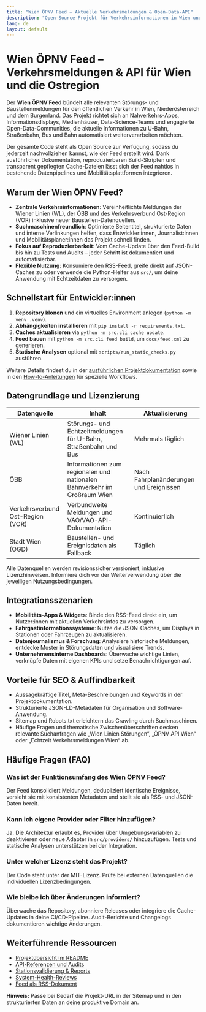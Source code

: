 ```yaml
---
title: "Wien ÖPNV Feed – Aktuelle Verkehrsmeldungen & Open-Data-API"
description: "Open-Source-Projekt für Verkehrsinformationen in Wien und der Ostregion: RSS-Feed, JSON-Daten, Dokumentation & Entwickler-Tools."
lang: de
layout: default
---
```


<meta name="keywords" content="Wien ÖPNV, Verkehr Wien, Störungen Wiener Linien, Verkehrsverbund Ost-Region, ÖPNV API, Verkehrsmeldungen Wien, Öffentlicher Verkehr Österreich, Echtzeit Verkehr Wien, Wien Linien Störungen, VOR Meldungen">

# Wien ÖPNV Feed – Verkehrsmeldungen & API für Wien und die Ostregion

Der **Wien ÖPNV Feed** bündelt alle relevanten Störungs- und Baustellenmeldungen für den öffentlichen Verkehr in Wien, Niederösterreich und dem Burgenland. Das Projekt richtet sich an Nahverkehrs-Apps, Informationsdisplays, Medienhäuser, Data-Science-Teams und engagierte Open-Data-Communities, die aktuelle Informationen zu U-Bahn, Straßenbahn, Bus und Bahn automatisiert weiterverarbeiten möchten.

Der gesamte Code steht als Open Source zur Verfügung, sodass du jederzeit nachvollziehen kannst, wie der Feed erstellt wird. Dank ausführlicher Dokumentation, reproduzierbaren Build-Skripten und transparent gepflegten Cache-Dateien lässt sich der Feed nahtlos in bestehende Datenpipelines und Mobilitätsplattformen integrieren.

## Warum der Wien ÖPNV Feed?

- **Zentrale Verkehrsinformationen**: Vereinheitlichte Meldungen der Wiener Linien (WL), der ÖBB und des Verkehrsverbund Ost-Region (VOR) inklusive neuer Baustellen-Datenquellen.
- **Suchmaschinenfreundlich**: Optimierte Seitentitel, strukturierte Daten und interne Verlinkungen helfen, dass Entwickler:innen, Journalist:innen und Mobilitätsplaner:innen das Projekt schnell finden.
- **Fokus auf Reproduzierbarkeit**: Vom Cache-Update über den Feed-Build bis hin zu Tests und Audits – jeder Schritt ist dokumentiert und automatisierbar.
- **Flexible Nutzung**: Konsumiere den RSS-Feed, greife direkt auf JSON-Caches zu oder verwende die Python-Helfer aus `src/`, um deine Anwendung mit Echtzeitdaten zu versorgen.

## Schnellstart für Entwickler:innen

1. **Repository klonen** und ein virtuelles Environment anlegen (`python -m venv .venv`).
2. **Abhängigkeiten installieren** mit `pip install -r requirements.txt`.
3. **Caches aktualisieren** via `python -m src.cli cache update`.
4. **Feed bauen** mit `python -m src.cli feed build`, um `docs/feed.xml` zu generieren.
5. **Statische Analysen** optional mit `scripts/run_static_checks.py` ausführen.

Weitere Details findest du in der [ausführlichen Projektdokumentation](../README.md) sowie in den [How-to-Anleitungen](how-to/) für spezielle Workflows.

## Datengrundlage und Lizenzierung

| Datenquelle | Inhalt | Aktualisierung |
|-------------|--------|----------------|
| Wiener Linien (WL) | Störungs- und Echtzeitmeldungen für U-Bahn, Straßenbahn und Bus | Mehrmals täglich | 
| ÖBB | Informationen zum regionalen und nationalen Bahnverkehr im Großraum Wien | Nach Fahrplanänderungen und Ereignissen |
| Verkehrsverbund Ost-Region (VOR) | Verbundweite Meldungen und VAO/VAO-API-Dokumentation | Kontinuierlich |
| Stadt Wien (OGD) | Baustellen- und Ereignisdaten als Fallback | Täglich |

Alle Datenquellen werden revisionssicher versioniert, inklusive Lizenzhinweisen. Informiere dich vor der Weiterverwendung über die jeweiligen Nutzungsbedingungen.

## Integrationsszenarien

- **Mobilitäts-Apps & Widgets**: Binde den RSS-Feed direkt ein, um Nutzer:innen mit aktuellen Verkehrsinfos zu versorgen.
- **Fahrgastinformationssysteme**: Nutze die JSON-Caches, um Displays in Stationen oder Fahrzeugen zu aktualisieren.
- **Datenjournalismus & Forschung**: Analysiere historische Meldungen, entdecke Muster in Störungsdaten und visualisiere Trends.
- **Unternehmensinterne Dashboards**: Überwache wichtige Linien, verknüpfe Daten mit eigenen KPIs und setze Benachrichtigungen auf.

## Vorteile für SEO & Auffindbarkeit

- Aussagekräftige Titel, Meta-Beschreibungen und Keywords in der Projektdokumentation.
- Strukturierte JSON-LD-Metadaten für Organisation und Software-Anwendung.
- Sitemap und Robots.txt erleichtern das Crawling durch Suchmaschinen.
- Häufige Fragen und thematische Zwischenüberschriften decken relevante Suchanfragen wie „Wien Linien Störungen“, „ÖPNV API Wien“ oder „Echtzeit Verkehrsmeldungen Wien“ ab.

## Häufige Fragen (FAQ)

### Was ist der Funktionsumfang des Wien ÖPNV Feed?
Der Feed konsolidiert Meldungen, dedupliziert identische Ereignisse, versieht sie mit konsistenten Metadaten und stellt sie als RSS- und JSON-Daten bereit.

### Kann ich eigene Provider oder Filter hinzufügen?
Ja. Die Architektur erlaubt es, Provider über Umgebungsvariablen zu deaktivieren oder neue Adapter in `src/providers/` hinzuzufügen. Tests und statische Analysen unterstützen bei der Integration.

### Unter welcher Lizenz steht das Projekt?
Der Code steht unter der MIT-Lizenz. Prüfe bei externen Datenquellen die individuellen Lizenzbedingungen.

### Wie bleibe ich über Änderungen informiert?
Überwache das Repository, abonniere Releases oder integriere die Cache-Updates in deine CI/CD-Pipeline. Audit-Berichte und Changelogs dokumentieren wichtige Änderungen.

## Weiterführende Ressourcen

- [Projektübersicht im README](../README.md)
- [API-Referenzen und Audits](reference/)
- [Stationsvalidierung & Reports](stations_validation_report.md)
- [System-Health-Reviews](system_health_review.md)
- [Feed als RSS-Dokument](feed.xml)

<script type="application/ld+json">
{
  "@context": "https://schema.org",
  "@type": "SoftwareApplication",
  "name": "Wien ÖPNV Feed",
  "applicationCategory": "DataFeed",
  "operatingSystem": "Cross-platform",
  "offers": {
    "@type": "Offer",
    "price": "0",
    "priceCurrency": "EUR"
  },
  "creator": {
    "@type": "Organization",
    "name": "Wien ÖPNV Projektteam"
  },
  "description": "Open-Source-Projekt zur Aggregation und Bereitstellung von Verkehrsmeldungen für Wien, Niederösterreich und das Burgenland via RSS und JSON.",
  "url": "https://wien-oepnv.github.io/",
  "softwareVersion": "1.0",
  "keywords": [
    "Wien Linien Störungen",
    "ÖPNV Wien",
    "Verkehrsmeldungen Wien",
    "VOR API",
    "ÖBB Verkehr"
  ]
}
</script>

<footer class="page-footer">
  <p><strong>Hinweis:</strong> Passe bei Bedarf die Projekt-URL in der Sitemap und in den strukturierten Daten an deine produktive Domain an.</p>
</footer>
